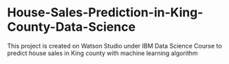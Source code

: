 # House-Sales-Prediction-in-King-County-Data-Science
This project is created on Watson Studio under IBM Data Science Course to predict house sales in King county with machine learning algorithm
